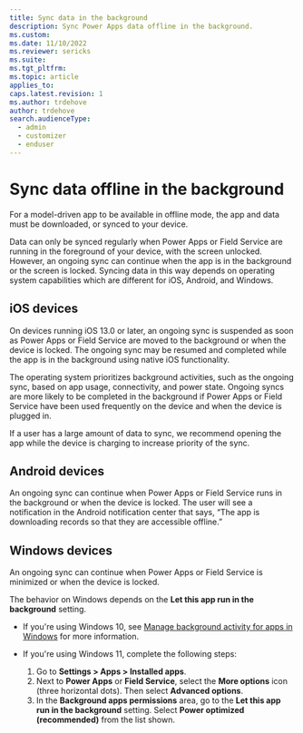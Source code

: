 ```yaml
---
title: Sync data in the background
description: Sync Power Apps data offline in the background.
ms.custom: 
ms.date: 11/10/2022
ms.reviewer: sericks
ms.suite: 
ms.tgt_pltfrm: 
ms.topic: article
applies_to: 
caps.latest.revision: 1
ms.author: trdehove
author: trdehove
search.audienceType: 
  - admin
  - customizer
  - enduser
---
```


# Sync data offline in the background

For a model-driven app to be available in offline mode, the app and data must be downloaded, or synced to your device. 

Data can only be synced regularly when Power Apps or Field Service are running in the foreground of your device, with the screen unlocked. However, an ongoing sync can continue when the app is in the background or the screen is locked. Syncing data in this way depends on operating system capabilities which are different for iOS, Android, and Windows. 

## iOS devices

On devices running iOS 13.0 or later, an ongoing sync is suspended as soon as Power Apps or Field Service are moved to the background or when the device is locked. The ongoing sync may be resumed and completed while the app is in the background using native iOS functionality. 

The operating system prioritizes background activities, such as the ongoing sync, based on app usage, connectivity, and power state. Ongoing syncs are more likely to be completed in the background if Power Apps or Field Service have been used frequently on the device and when the device is plugged in. 

If a user has a large amount of data to sync, we recommend opening the app while the device is charging to increase priority of the sync. 

## Android devices

An ongoing sync can continue when Power Apps or Field Service runs in the background or when the device is locked. The user will see a notification in the Android notification center that says, “The app is downloading records so that they are accessible offline.” 

## Windows devices

An ongoing sync can continue when Power Apps or Field Service is minimized or when the device is locked. 

The behavior on Windows depends on the **Let this app run in the background** setting.  

- If you're using Windows 10, see [Manage background activity for apps in Windows](https://support.microsoft.com/en-us/windows/manage-background-activity-for-apps-in-windows-4f32dffe-b97c-40e8-a790-3ca10373a1ef) for more information.
- If you're using Windows 11, complete the following steps:

  1. Go to **Settings > Apps > Installed apps**.  
  2. Next to **Power Apps** or **Field Service**, select the **More options** icon (three horizontal dots). Then select **Advanced options**.
  3. In the **Background apps permissions** area, go to the **Let this app run in the background** setting. Select **Power optimized (recommended)** from the list shown. 



